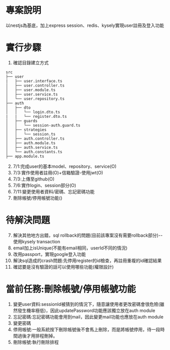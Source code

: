 # 專案說明
以nestjs為基底，加上express session、redis、kysely實現user註冊及登入功能

# 實行步驟
1. 確認目錄建立方式
```tree
src
├── user
|   ├── user.interface.ts
│   ├── user.controller.ts
│   ├── user.module.ts
│   ├── user.service.ts
│   └── user.repository.ts
├── auth
│   ├── dto
│   │   └── login.dto.ts
|   |   └── register.dto.ts
│   ├── guards
│   │   └── session-auth.guard.ts
│   ├── strategies
│   │   └── session.ts
│   ├── auth.controller.ts
│   ├── auth.module.ts
│   ├── auth.service.ts
│   └── auth.constants.ts
├── app.module.ts
```
2. 7/1:完成user的基本model、repository、service(O)
3. 7/3:實作使用者註冊(O)+信箱驗證-使用jwt(O)
4. 7/3:上傳至github(O)
5. 7/6:實作login、session部分(O)
6. 7/11:變更使用者資料/密碼、忘記密碼功能
7. 刪除帳號/停用帳號功能()

# 待解決問題
7. 解決其他地方出錯，sql rollback的問題(目前該專案沒有需要rollback部分)--使用kysely transaction
8. email加上isUnique(不能有email相同，userId不同的情況)
9. 改用passport，實現google登入功能
10. 解決sql造成的crash問題:先停用register的id檢查，再註冊重複的id確認結果
11. 確認要是沒有驗證的話可以使用哪些功能(權限設計)

# 當前任務:刪除帳號/停用帳號功能
1. 變更user資料:sessionId被猜到的情況下，隨意讓使用者更改密碼會很危險(雖然發生機率極低)，因此updatePassword功能應該獨立放在auth module
2. 忘記密碼:忘記密碼功能會用到mail，因此變更mail功能也應放在auth module
3. 變更密碼
4. 停用帳號:一般系統按下刪除帳號後不會馬上刪除，而是將帳號停用，待一段時間過後才用排程刪掉。
5. 刪除帳號:執行刪除排程